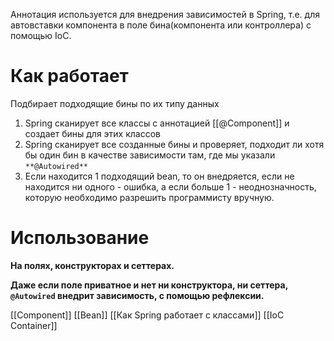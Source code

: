 Аннотация используется для внедрения зависимостей в Spring, т.е. для автовставки компонента в поле бина(компонента или контроллера) с помощью IoC.
# Как работает
Подбирает подходящие бины по их типу данных
1. Spring сканирует все классы с аннотацией [[@Component]] и создает бины для этих классов
2. Spring сканирует все созданные бины и проверяет, подходит ли хотя бы один бин в качестве зависимости там, где мы указали `**@Autowired**`
3. Если находится 1 подходящий bean, то он внедряется, если не находится ни одного - ошибка, а если больше 1 - неоднозначность, которую необходимо разрешить программисту вручную.
# Использование
**На полях, конструкторах и сеттерах.**

**Даже если поле приватное и нет ни конструктора, ни сеттера, `@Autowired` внедрит зависимость, с помощью рефлексии.**


[[Component]]
[[Bean]]
[[Как Spring работает с классами]]
[[IoC Container]]